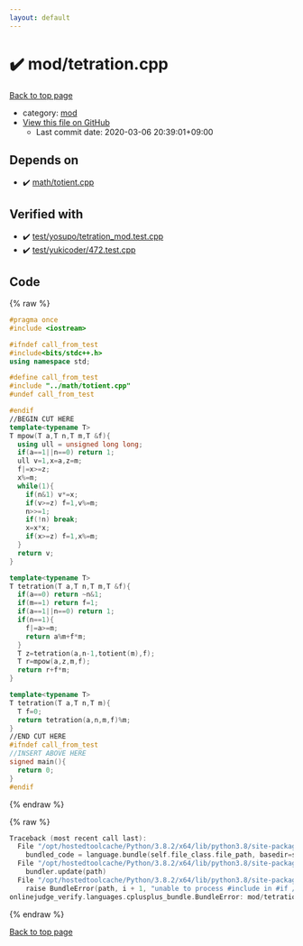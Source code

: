 ```yaml
---
layout: default
---
```


<!-- mathjax config similar to math.stackexchange -->
<script type="text/javascript" async
  src="https://cdnjs.cloudflare.com/ajax/libs/mathjax/2.7.5/MathJax.js?config=TeX-MML-AM_CHTML">
</script>
<script type="text/x-mathjax-config">
  MathJax.Hub.Config({
    TeX: { equationNumbers: { autoNumber: "AMS" }},
    tex2jax: {
      inlineMath: [ ['$','$'] ],
      processEscapes: true
    },
    "HTML-CSS": { matchFontHeight: false },
    displayAlign: "left",
    displayIndent: "2em"
  });
</script>

<script type="text/javascript" src="https://cdnjs.cloudflare.com/ajax/libs/jquery/3.4.1/jquery.min.js"></script>
<script src="https://cdn.jsdelivr.net/npm/jquery-balloon-js@1.1.2/jquery.balloon.min.js" integrity="sha256-ZEYs9VrgAeNuPvs15E39OsyOJaIkXEEt10fzxJ20+2I=" crossorigin="anonymous"></script>
<script type="text/javascript" src="../../assets/js/copy-button.js"></script>
<link rel="stylesheet" href="../../assets/css/copy-button.css" />


# :heavy_check_mark: mod/tetration.cpp

<a href="../../index.html">Back to top page</a>

* category: <a href="../../index.html#ad148a3ca8bd0ef3b48c52454c493ec5">mod</a>
* <a href="{{ site.github.repository_url }}/blob/master/mod/tetration.cpp">View this file on GitHub</a>
    - Last commit date: 2020-03-06 20:39:01+09:00




## Depends on

* :heavy_check_mark: <a href="../math/totient.cpp.html">math/totient.cpp</a>


## Verified with

* :heavy_check_mark: <a href="../../verify/test/yosupo/tetration_mod.test.cpp.html">test/yosupo/tetration_mod.test.cpp</a>
* :heavy_check_mark: <a href="../../verify/test/yukicoder/472.test.cpp.html">test/yukicoder/472.test.cpp</a>


## Code

<a id="unbundled"></a>
{% raw %}
```cpp
#pragma once
#include <iostream>

#ifndef call_from_test
#include<bits/stdc++.h>
using namespace std;

#define call_from_test
#include "../math/totient.cpp"
#undef call_from_test

#endif
//BEGIN CUT HERE
template<typename T>
T mpow(T a,T n,T m,T &f){
  using ull = unsigned long long;
  if(a==1||n==0) return 1;
  ull v=1,x=a,z=m;
  f|=x>=z;
  x%=m;
  while(1){
    if(n&1) v*=x;
    if(v>=z) f=1,v%=m;
    n>>=1;
    if(!n) break;
    x=x*x;
    if(x>=z) f=1,x%=m;
  }
  return v;
}

template<typename T>
T tetration(T a,T n,T m,T &f){
  if(a==0) return ~n&1;
  if(m==1) return f=1;
  if(a==1||n==0) return 1;
  if(n==1){
    f|=a>=m;
    return a%m+f*m;
  }
  T z=tetration(a,n-1,totient(m),f);
  T r=mpow(a,z,m,f);
  return r+f*m;
}

template<typename T>
T tetration(T a,T n,T m){
  T f=0;
  return tetration(a,n,m,f)%m;
}
//END CUT HERE
#ifndef call_from_test
//INSERT ABOVE HERE
signed main(){
  return 0;
}
#endif

```
{% endraw %}

<a id="bundled"></a>
{% raw %}
```cpp
Traceback (most recent call last):
  File "/opt/hostedtoolcache/Python/3.8.2/x64/lib/python3.8/site-packages/onlinejudge_verify/docs.py", line 347, in write_contents
    bundled_code = language.bundle(self.file_class.file_path, basedir=self.cpp_source_path)
  File "/opt/hostedtoolcache/Python/3.8.2/x64/lib/python3.8/site-packages/onlinejudge_verify/languages/cplusplus.py", line 68, in bundle
    bundler.update(path)
  File "/opt/hostedtoolcache/Python/3.8.2/x64/lib/python3.8/site-packages/onlinejudge_verify/languages/cplusplus_bundle.py", line 181, in update
    raise BundleError(path, i + 1, "unable to process #include in #if / #ifdef / #ifndef other than include guards")
onlinejudge_verify.languages.cplusplus_bundle.BundleError: mod/tetration.cpp: line 9: unable to process #include in #if / #ifdef / #ifndef other than include guards

```
{% endraw %}

<a href="../../index.html">Back to top page</a>

